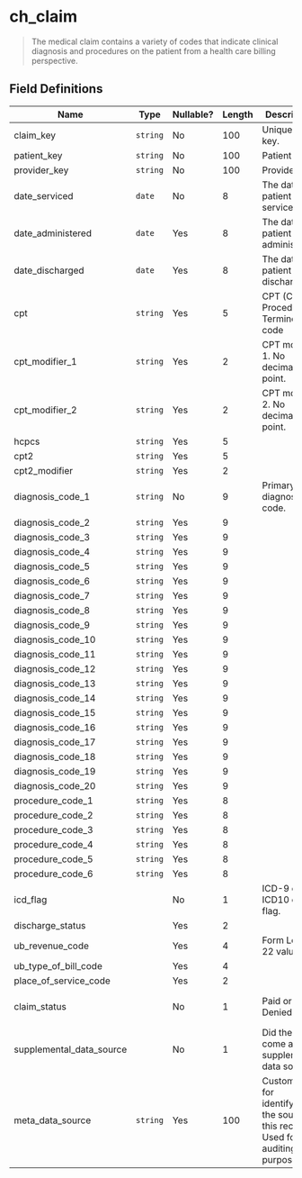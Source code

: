 # ch_claim

> The medical claim contains a variety of codes that indicate clinical diagnosis and procedures on the patient from
a health care billing perspective.
> 

## Field Definitions

| Name | Type | Nullable? | Length | Description | Values |
| --- | --- | --- | --- | --- | --- |
| claim_key | `string` | No | 100 | Unique claim key. |  |
| patient_key | `string` | No | 100 | Patient key. |  |
| provider_key | `string` | No | 100 | Provider key. |  |
| date_serviced | `date` | No | 8 | The date the patient was serviced. | `YYYYMMDD` |
| date_administered | `date` | Yes | 8 | The date the patient was administered. | `YYYYMMDD` |
| date_discharged | `date` | Yes | 8 | The date the patient was discharged. | `YYYYMMDD` |
| cpt | `string` | Yes | 5 | CPT (Current Procedural Terminology) code |  |
| cpt_modifier_1 | `string` | Yes | 2 | CPT modifier 1. No decimal point. |  |
| cpt_modifier_2 | `string` | Yes | 2 | CPT modifier 2. No decimal point. |  |
| hcpcs | `string` | Yes | 5 |  |  |
| cpt2 | `string` | Yes | 5 |  |  |
| cpt2_modifier | `string` | Yes | 2 |  |  |
| diagnosis_code_1 | `string` | No | 9 | Primary diagnosis code. |  |
| diagnosis_code_2 | `string` | Yes | 9 |  |  |
| diagnosis_code_3 | `string` | Yes | 9 |  |  |
| diagnosis_code_4 | `string` | Yes | 9 |  |  |
| diagnosis_code_5 | `string` | Yes | 9 |  |  |
| diagnosis_code_6 | `string` | Yes | 9 |  |  |
| diagnosis_code_7 | `string` | Yes | 9 |  |  |
| diagnosis_code_8 | `string` | Yes | 9 |  |  |
| diagnosis_code_9 | `string` | Yes | 9 |  |  |
| diagnosis_code_10 | `string` | Yes | 9 |  |  |
| diagnosis_code_11 | `string` | Yes | 9 |  |  |
| diagnosis_code_12 | `string` | Yes | 9 |  |  |
| diagnosis_code_13 | `string` | Yes | 9 |  |  |
| diagnosis_code_14 | `string` | Yes | 9 |  |  |
| diagnosis_code_15 | `string` | Yes | 9 |  |  |
| diagnosis_code_16 | `string` | Yes | 9 |  |  |
| diagnosis_code_17 | `string` | Yes | 9 |  |  |
| diagnosis_code_18 | `string` | Yes | 9 |  |  |
| diagnosis_code_19 | `string` | Yes | 9 |  |  |
| diagnosis_code_20 | `string` | Yes | 9 |  |  |
| procedure_code_1 | `string` | Yes | 8 |  |  |
| procedure_code_2 | `string` | Yes | 8 |  |  |
| procedure_code_3 | `string` | Yes | 8 |  |  |
| procedure_code_4 | `string` | Yes | 8 |  |  |
| procedure_code_5 | `string` | Yes | 8 |  |  |
| procedure_code_6 | `string` | Yes | 8 |  |  |
| icd_flag |  | No | 1 | ICD-9 or ICD10 code flag. | `9` or `X` |
| discharge_status |  | Yes | 2 |  |  |
| ub_revenue_code |  | Yes | 4 | Form Locator 22 values |  |
| ub_type_of_bill_code |  | Yes | 4 |  |  |
| place_of_service_code |  | Yes | 2 |  |  |
| claim_status |  | No | 1 | Paid or Denied | `1` - Paid, `2` - Denied |
| supplemental_data_source |  | No | 1 | Did the claim come a supplemental data source? | `Y` or `N` |
| meta_data_source | `string` | Yes | 100 | Custom label for identifying the source of this record. Used for auditing purposes.  |  |